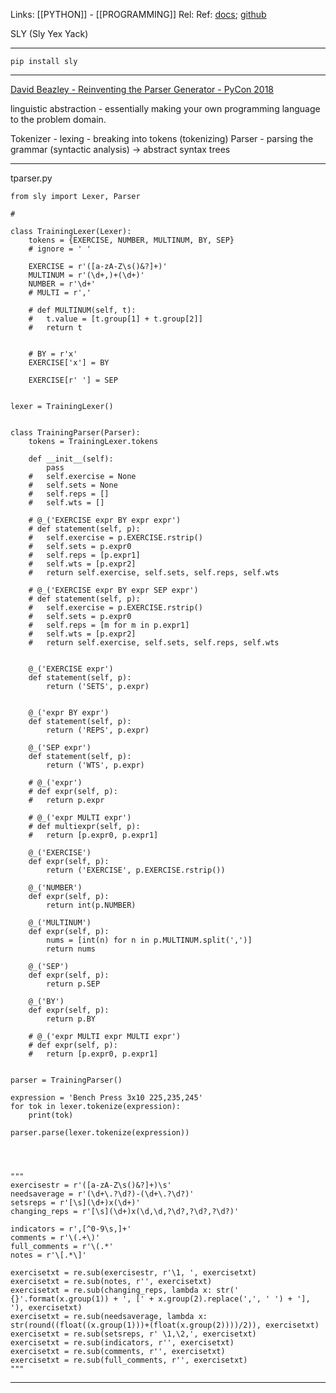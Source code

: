 Links: [[PYTHON]] - [[PROGRAMMING]]
Rel:
Ref: [docs](https://sly.readthedocs.io/en/latest/sly.html#writing-a-parser); [github](https://github.com/dabeaz/sly)

SLY (Sly Yex Yack) 

--- 
```pip install sly```

--- 

[David Beazley - Reinventing the Parser Generator - PyCon 2018](https://youtu.be/zJ9z6Ge-vXs?t=614) 

linguistic abstraction - essentially making your own programming language to the problem domain.

Tokenizer - lexing - breaking into tokens (tokenizing)
Parser - parsing the grammar (syntactic analysis)
-> abstract syntax trees

--- 

tparser.py 
```
from sly import Lexer, Parser

# 

class TrainingLexer(Lexer):
	tokens = {EXERCISE, NUMBER, MULTINUM, BY, SEP}
	# ignore = ' '

	EXERCISE = r'([a-zA-Z\s()&?]+)'
	MULTINUM = r'(\d+,)+(\d+)'
	NUMBER = r'\d+'
	# MULTI = r','

	# def MULTINUM(self, t):
	# 	t.value = [t.group[1] + t.group[2]]
	# 	return t


	# BY = r'x'
	EXERCISE['x'] = BY

	EXERCISE[r' '] = SEP
	

lexer = TrainingLexer()


class TrainingParser(Parser):
	tokens = TrainingLexer.tokens

	def __init__(self):
		pass
	# 	self.exercise = None
	# 	self.sets = None
	# 	self.reps = []
	# 	self.wts = []

	# @_('EXERCISE expr BY expr expr')
	# def statement(self, p):
	# 	self.exercise = p.EXERCISE.rstrip()
	# 	self.sets = p.expr0
	# 	self.reps = [p.expr1]
	# 	self.wts = [p.expr2]
	# 	return self.exercise, self.sets, self.reps, self.wts

	# @_('EXERCISE expr BY expr SEP expr')
	# def statement(self, p):
	# 	self.exercise = p.EXERCISE.rstrip()
	# 	self.sets = p.expr0
	# 	self.reps = [m for m in p.expr1]
	# 	self.wts = [p.expr2]
	# 	return self.exercise, self.sets, self.reps, self.wts


	@_('EXERCISE expr')
	def statement(self, p):
		return ('SETS', p.expr)


	@_('expr BY expr')
	def statement(self, p):
		return ('REPS', p.expr)

	@_('SEP expr')
	def statement(self, p):
		return ('WTS', p.expr)

	# @_('expr')
	# def expr(self, p):
	# 	return p.expr

	# @_('expr MULTI expr')
	# def multiexpr(self, p):
	# 	return [p.expr0, p.expr1]

	@_('EXERCISE')
	def expr(self, p):
		return ('EXERCISE', p.EXERCISE.rstrip())

	@_('NUMBER')
	def expr(self, p):
		return int(p.NUMBER)

	@_('MULTINUM')
	def expr(self, p):
		nums = [int(n) for n in p.MULTINUM.split(',')]
		return nums

	@_('SEP')
	def expr(self, p):
		return p.SEP

	@_('BY')
	def expr(self, p):
		return p.BY

	# @_('expr MULTI expr MULTI expr')
	# def expr(self, p):
	# 	return [p.expr0, p.expr1]


parser = TrainingParser()

expression = 'Bench Press 3x10 225,235,245'
for tok in lexer.tokenize(expression):
	print(tok)

parser.parse(lexer.tokenize(expression))




"""
exercisestr = r'([a-zA-Z\s()&?]+)\s'
needsaverage = r'(\d+\.?\d?)-(\d+\.?\d?)'
setsreps = r'[\s](\d+)x(\d+)'
changing_reps = r'[\s](\d+)x(\d,\d,?\d?,?\d?,?\d?)'

indicators = r',[^0-9\s,]+'
comments = r'\(.+\)'
full_comments = r'\(.*'
notes = r'\[.*\]'

exercisetxt = re.sub(exercisestr, r'\1, ', exercisetxt)
exercisetxt = re.sub(notes, r'', exercisetxt)
exercisetxt = re.sub(changing_reps, lambda x: str(' {}'.format(x.group(1)) + ', [' + x.group(2).replace(',', ' ') + '], '), exercisetxt)
exercisetxt = re.sub(needsaverage, lambda x: str(round((float((x.group(1)))+(float(x.group(2))))/2)), exercisetxt)
exercisetxt = re.sub(setsreps, r' \1,\2,', exercisetxt)
exercisetxt = re.sub(indicators, r'', exercisetxt)
exercisetxt = re.sub(comments, r'', exercisetxt)
exercisetxt = re.sub(full_comments, r'', exercisetxt)
"""
```

--- 
